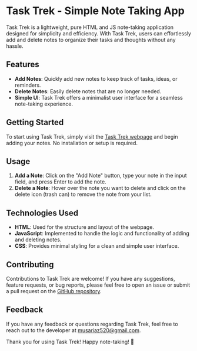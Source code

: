 # Task Trek - Simple Note Taking App

Task Trek is a lightweight, pure HTML and JS note-taking application designed for simplicity and efficiency. With Task Trek, users can effortlessly add and delete notes to organize their tasks and thoughts without any hassle.

## Features

- **Add Notes**: Quickly add new notes to keep track of tasks, ideas, or reminders.
- **Delete Notes**: Easily delete notes that are no longer needed.
- **Simple UI**: Task Trek offers a minimalist user interface for a seamless note-taking experience.

## Getting Started

To start using Task Trek, simply visit the [Task Trek webpage](https://ttrek.netlify.app/) and begin adding your notes. No installation or setup is required.

## Usage

1. **Add a Note**: Click on the "Add Note" button, type your note in the input field, and press Enter to add the note.
2. **Delete a Note**: Hover over the note you want to delete and click on the delete icon (trash can) to remove the note from your list.

## Technologies Used

- **HTML**: Used for the structure and layout of the webpage.
- **JavaScript**: Implemented to handle the logic and functionality of adding and deleting notes.
- **CSS**: Provides minimal styling for a clean and simple user interface.

## Contributing

Contributions to Task Trek are welcome! If you have any suggestions, feature requests, or bug reports, please feel free to open an issue or submit a pull request on the [GitHub repository](https://github.com/Musariaz/task-trek).

## Feedback

If you have any feedback or questions regarding Task Trek, feel free to reach out to the developer at [musariaz520@gmail.com](mailto:musariaz520@gmail.com).


Thank you for using Task Trek! Happy note-taking! 📝
